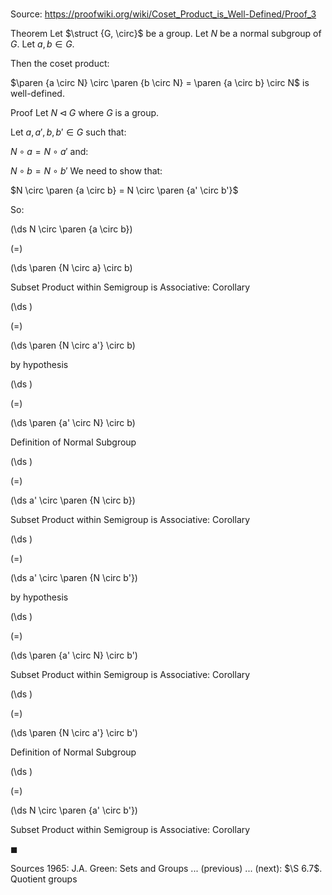 # 

Source: https://proofwiki.org/wiki/Coset_Product_is_Well-Defined/Proof_3

Theorem
Let $\struct {G, \circ}$ be a group.
Let $N$ be a normal subgroup of $G$.
Let $a, b \in G$.

Then the coset product:

$\paren {a \circ N} \circ \paren {b \circ N} = \paren {a \circ b} \circ N$
is well-defined.


Proof
Let $N \lhd G$ where $G$ is a group.

Let $a, a', b, b' \in G$ such that:

$N \circ a = N \circ a'$
and:

$N \circ b = N \circ b'$
We need to show that:

$N \circ \paren {a \circ b} = N \circ \paren {a' \circ b'}$

So:














\(\ds N \circ \paren {a \circ b}\)

\(=\)







\(\ds \paren {N \circ a} \circ b\)





Subset Product within Semigroup is Associative: Corollary














\(\ds \)

\(=\)







\(\ds \paren {N \circ a'} \circ b\)





by hypothesis














\(\ds \)

\(=\)







\(\ds \paren {a' \circ N} \circ b\)





Definition of Normal Subgroup














\(\ds \)

\(=\)







\(\ds a' \circ \paren {N \circ b}\)





Subset Product within Semigroup is Associative: Corollary














\(\ds \)

\(=\)







\(\ds a' \circ \paren {N \circ b'}\)





by hypothesis














\(\ds \)

\(=\)







\(\ds \paren {a' \circ N} \circ b'\)





Subset Product within Semigroup is Associative: Corollary














\(\ds \)

\(=\)







\(\ds \paren {N \circ a'} \circ b'\)





Definition of Normal Subgroup














\(\ds \)

\(=\)







\(\ds N \circ \paren {a' \circ b'}\)





Subset Product within Semigroup is Associative: Corollary



$\blacksquare$


Sources
1965: J.A. Green: Sets and Groups ... (previous) ... (next): $\S 6.7$. Quotient groups




